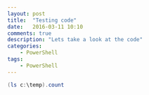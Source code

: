 ```yaml
---
layout: post
title:  "Testing code"
date:   2016-03-11 10:10
comments: true
description: "Lets take a look at the code"
categories: 
    - PowerShell
tags: 
    - PowerShell
---
```


```powershell
(ls c:\temp).count
```

